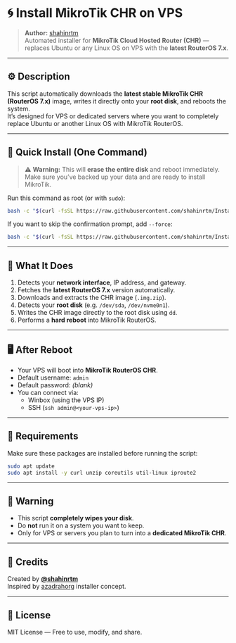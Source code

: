 # 🌀 Install MikroTik CHR on VPS
> **Author:** [shahinrtm](https://github.com/shahinrtm)  
> Automated installer for **MikroTik Cloud Hosted Router (CHR)** — replaces Ubuntu or any Linux OS on VPS with the **latest RouterOS 7.x**.

---

## ⚙️ Description
This script automatically downloads the **latest stable MikroTik CHR (RouterOS 7.x)** image, writes it directly onto your **root disk**, and reboots the system.  
It’s designed for VPS or dedicated servers where you want to completely replace Ubuntu or another Linux OS with MikroTik RouterOS.

---

## 🚀 Quick Install (One Command)
> ⚠️ **Warning:** This will **erase the entire disk** and reboot immediately.  
> Make sure you’ve backed up your data and are ready to install MikroTik.

Run this command as root (or with `sudo`):

```bash
bash -c "$(curl -fsSL https://raw.githubusercontent.com/shahinrtm/Install-MikroTik-CHR-on-VPS/main/last_mk_install.sh)"
```

If you want to skip the confirmation prompt, add `--force`:

```bash
bash -c "$(curl -fsSL https://raw.githubusercontent.com/shahinrtm/Install-MikroTik-CHR-on-VPS/main/last_mk_install.sh)" -- --force
```

---

## 🧩 What It Does
1. Detects your **network interface**, IP address, and gateway.  
2. Fetches the **latest RouterOS 7.x** version automatically.  
3. Downloads and extracts the CHR image (`.img.zip`).  
4. Detects your **root disk** (e.g. `/dev/sda`, `/dev/nvme0n1`).  
5. Writes the CHR image directly to the root disk using `dd`.  
6. Performs a **hard reboot** into MikroTik RouterOS.

---

## 🖥️ After Reboot
- Your VPS will boot into **MikroTik RouterOS CHR**.  
- Default username: `admin`  
- Default password: *(blank)*  
- You can connect via:
  - Winbox (using the VPS IP)
  - SSH (`ssh admin@<your-vps-ip>`)

---

## 🧰 Requirements
Make sure these packages are installed before running the script:
```bash
sudo apt update
sudo apt install -y curl unzip coreutils util-linux iproute2
```

---

## 🛑 Warning
- This script **completely wipes your disk**.  
- Do **not** run it on a system you want to keep.  
- Only for VPS or servers you plan to turn into a **dedicated MikroTik CHR**.

---

## 🧠 Credits
Created by [**@shahinrtm**](https://github.com/shahinrtm)  
Inspired by [azadrahorg](https://github.com/azadrahorg) installer concept. 

---

## 📜 License
MIT License — Free to use, modify, and share.
